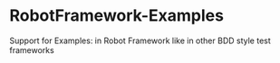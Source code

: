 # RobotFramework-Examples
Support for Examples: in Robot Framework like in other BDD style test frameworks
